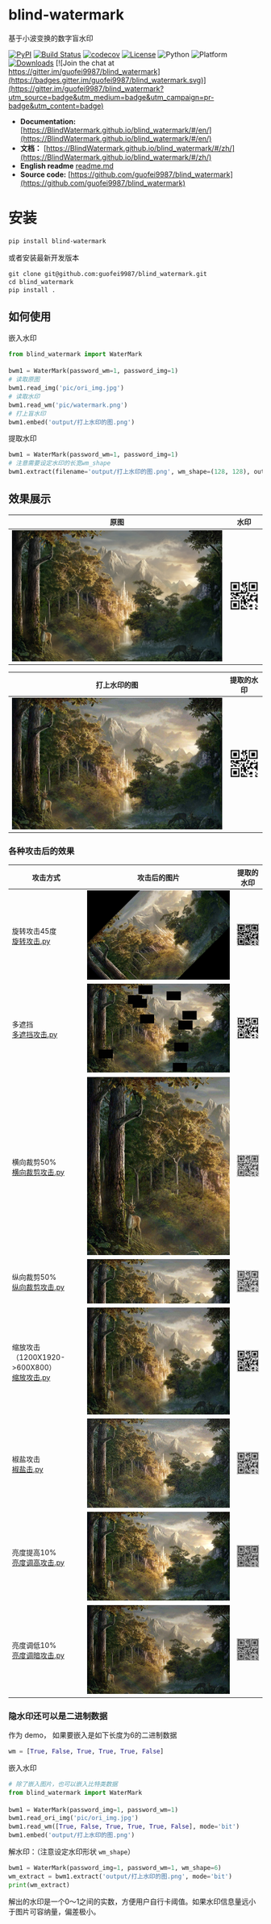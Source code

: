 # blind-watermark

基于小波变换的数字盲水印  


[![PyPI](https://img.shields.io/pypi/v/blind_watermark)](https://pypi.org/project/blind_watermark/)
[![Build Status](https://travis-ci.com/guofei9987/blind_watermark.svg?branch=master)](https://travis-ci.com/guofei9987/blind_watermark)
[![codecov](https://codecov.io/gh/guofei9987/blind_watermark/branch/master/graph/badge.svg)](https://codecov.io/gh/guofei9987/blind_watermark)
[![License](https://img.shields.io/pypi/l/blind_watermark.svg)](https://github.com/guofei9987/blind_watermark/blob/master/LICENSE)
![Python](https://img.shields.io/badge/python->=3.5-green.svg)
![Platform](https://img.shields.io/badge/platform-windows%20|%20linux%20|%20macos-green.svg)
[![Downloads](https://pepy.tech/badge/blind-watermark)](https://pepy.tech/project/blind-watermark)
[![Join the chat at https://gitter.im/guofei9987/blind_watermark](https://badges.gitter.im/guofei9987/blind_watermark.svg)](https://gitter.im/guofei9987/blind_watermark?utm_source=badge&utm_medium=badge&utm_campaign=pr-badge&utm_content=badge)


- **Documentation:** [https://BlindWatermark.github.io/blind_watermark/#/en/](https://BlindWatermark.github.io/blind_watermark/#/en/)
- **文档：** [https://BlindWatermark.github.io/blind_watermark/#/zh/](https://BlindWatermark.github.io/blind_watermark/#/zh/)  
- **English readme** [readme.md](readme.md)
- **Source code:** [https://github.com/guofei9987/blind_watermark](https://github.com/guofei9987/blind_watermark)


# 安装
```bash
pip install blind-watermark
```

或者安装最新开发版本
```bach
git clone git@github.com:guofei9987/blind_watermark.git
cd blind_watermark
pip install .
```

## 如何使用

嵌入水印
```python
from blind_watermark import WaterMark

bwm1 = WaterMark(password_wm=1, password_img=1)
# 读取原图
bwm1.read_img('pic/ori_img.jpg')
# 读取水印
bwm1.read_wm('pic/watermark.png')
# 打上盲水印
bwm1.embed('output/打上水印的图.png')
```


提取水印
```python
bwm1 = WaterMark(password_wm=1, password_img=1)
# 注意需要设定水印的长宽wm_shape
bwm1.extract(filename='output/打上水印的图.png', wm_shape=(128, 128), out_wm_name='output/解出的水印.png', )
```

## 效果展示

|原图|水印|
|--|--|
|![原图](docs/原图.jpg)|![水印](docs/水印.png)|

|打上水印的图|提取的水印|
|--|--|
|![打上水印的图](docs/打上水印的图.jpg)|![提取的水印](docs/解出的水印.png)|



### 各种攻击后的效果


|攻击方式|攻击后的图片|提取的水印|
|--|--|--|
|旋转攻击45度<br>[旋转攻击.py](examples/旋转攻击.py)|![旋转攻击](docs/旋转攻击.jpg)|![](docs/旋转攻击_提取水印.png)|
|多遮挡<br>[多遮挡攻击.py](examples/多遮挡攻击.py)| ![多遮挡攻击](docs/多遮挡攻击.jpg) |![多遮挡_提取水印](docs/多遮挡攻击_提取水印.png)|
|横向裁剪50%<br>[横向裁剪攻击.py](examples/横向裁剪攻击.py)|![横向裁剪攻击](docs/横向裁剪攻击.jpg)|![](docs/横向裁剪攻击_提取水印.png)|
|纵向裁剪50%<br>[纵向裁剪攻击.py](examples/纵向裁剪攻击.py)|![纵向裁剪攻击](docs/纵向裁剪攻击.jpg)|![纵向裁剪](docs/纵向裁剪攻击_提取水印.png)|
|缩放攻击（1200X1920->600X800）<br>[缩放攻击.py](examples/缩放攻击.py)|![缩放攻击](docs/缩放攻击.jpg)|![](docs/缩放攻击_提取水印.png)|
|椒盐攻击<br>[椒盐击.py](examples/椒盐攻击.py)|![椒盐攻击](docs/椒盐攻击.jpg)|![](docs/椒盐攻击_提取水印.png)|
|亮度提高10%<br>[亮度调高攻击.py](examples/亮度调高攻击.py)|![亮度调高攻击](docs/亮度调高攻击.jpg)|![](docs/亮度调高攻击_提取水印.png)|
|亮度调低10%<br>[亮度调暗攻击.py](examples/亮度调低攻击.py)|![亮度调低攻击](docs/亮度调低攻击.jpg)|![](docs/亮度调低攻击_提取水印.png)|




### 隐水印还可以是二进制数据

作为 demo， 如果要嵌入是如下长度为6的二进制数据
```python
wm = [True, False, True, True, True, False]
```

嵌入水印

```python
# 除了嵌入图片，也可以嵌入比特类数据
from blind_watermark import WaterMark

bwm1 = WaterMark(password_img=1, password_wm=1)
bwm1.read_ori_img('pic/ori_img.jpg')
bwm1.read_wm([True, False, True, True, True, False], mode='bit')
bwm1.embed('output/打上水印的图.png')
```

解水印：（注意设定水印形状 `wm_shape`）
```python
bwm1 = WaterMark(password_img=1, password_wm=1, wm_shape=6)
wm_extract = bwm1.extract('output/打上水印的图.png', mode='bit')
print(wm_extract)
```

解出的水印是一个0～1之间的实数，方便用户自行卡阈值。如果水印信息量远小于图片可容纳量，偏差极小。

